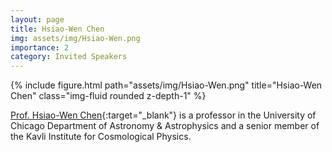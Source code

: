 ```yaml
---
layout: page
title: Hsiao-Wen Chen
img: assets/img/Hsiao-Wen.png
importance: 2
category: Invited Speakers
---
```


<div class="row">
    <div class="col-sm mt-3 mt-md-0">
        {% include figure.html path="assets/img/Hsiao-Wen.png" title="Hsiao-Wen Chen" class="img-fluid rounded z-depth-1" %}
    </div>
</div>
<!-- <div class="caption">
    This image can also have a caption. It's like magic.
</div> -->

[Prof. Hsiao-Wen Chen](https://lambda.uchicago.edu/wordpress/){:target="_blank"} is a professor in the University of Chicago Department of Astronomy & Astrophysics and a senior member of the Kavli Institute for Cosmological Physics.
